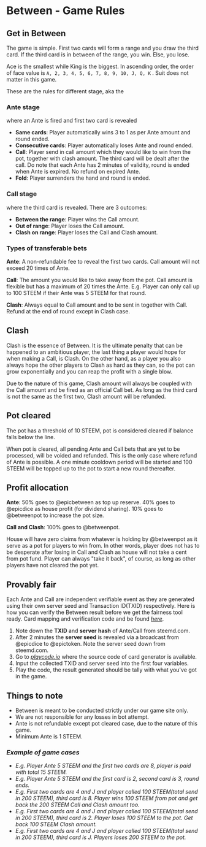 # Between - Game Rules

## Get in Between

The game is simple. First two cards will form a range and you draw the third card. If the third card is in between of the range, you win. Else, you lose. 

Ace is the smallest while King is the biggest. In ascending order, the order of face value is `A, 2, 3, 4, 5, 6, 7, 8, 9, 10, J, Q, K` . Suit does not matter in this game.

These are the rules for different stage, aka the

### Ante stage 

where an Ante is fired and first two card is revealed

* **Same cards**: Player automatically wins 3 to 1 as per Ante amount and round ended. 
* **Consecutive cards**: Player automatically loses Ante and round ended. 
* **Call**: Player send in call amount which they would like to win from the pot, together with clash amount. The third card will be dealt after the call. Do note that each Ante has 2 minutes of validity, round is ended when Ante is expired. No refund on expired Ante.
* **Fold**: Player surrenders the hand and round is ended.

### Call stage

where the third card is revealed. There are 3 outcomes:

* **Between the range**: Player wins the Call amount. 
* **Out of range**: Player loses the Call amount.
* **Clash on range**: Player loses the Call and Clash amount.

### Types of transferable bets

**Ante**: A non-refundable fee to reveal the first two cards. Call amount will not exceed 20 times of Ante.

**Call**: The amount you would like to take away from the pot. Call amount is flexible but has a maximum of 20 times the Ante. E.g. Player can only call up to 100 STEEM if their Ante was 5 STEEM for that round.

**Clash**: Always equal to Call amount and to be sent in together with Call. Refund at the end of round except in Clash case.

## Clash

Clash is the essence of Between. It is the ultimate penalty that can be happened to an ambitious player, the last thing a player would hope for when making a Call, is Clash. On the other hand, as a player you also always hope the other players to Clash as hard as they can, so the pot can grow exponentially and you can reap the profit with a single blow.

Due to the nature of this game, Clash amount will always be coupled with the Call amount and be fired as an official Call bet. As long as the third card is not the same as the first two, Clash amount will be refunded.

## Pot cleared

The pot has a threshold of 10 STEEM, pot is considered cleared if balance falls below the line.

When pot is cleared, all pending Ante and Call bets that are yet to be processed, will be voided and refunded. This is the only case where refund of Ante is possible. A one minute cooldown period will be started and 100 STEEM will be topped up to the pot to start a new round thereafter.

## Profit allocation

**Ante**: 50% goes to @epicbetween as top up reserve. 40% goes to @epicdice as house profit \(for dividend sharing\). 10% goes to @betweenpot to increase the pot size.

**Call and Clash**: 100% goes to @betweenpot.

House will have zero claims from whatever is holding by @betweenpot as it serve as a pot for players to win from. In other words, player does not has to be desperate after losing in Call and Clash as house will not take a cent from pot fund. Player can always "take it back", of course, as long as other players have not cleared the pot yet.

## Provably fair

Each Ante and Call are independent verifiable event as they are generated using their own server seed and Transaction ID\(TXID\) respectively. Here is how you can verify the Between result before we get the fairness tool ready. Card mapping and verification code and be found [_here_](https://epicdice.gitbook.io/epicdice/untitled#between).

1. Note down the **TXID** and **server** **hash** of Ante/Call from steemd.com.
2. After 2 minutes the **server seed** is revealed via a broadcast from @epicdice to @epictoken. Note the server seed down from steemd.com.
3. Go to [_playcode.io_](https://playcode.io/470482?tabs=script.js,preview,console) where the source code of card generator is available.
4. Input the collected TXID and server seed into the first four variables.
5. Play the code, the result generated should be tally with what you've got in the game.

## Things to note

* Between is meant to be conducted strictly under our game site only. 
* We are not responsible for any losses in bot attempt.
* Ante is not refundable except pot cleared case, due to the nature of this game.
* Minimum Ante is 1 STEEM.

### _Example of game cases_

* _E.g. Player Ante 5 STEEM and the first two cards are 8, player is paid with total 15 STEEM._
* _E.g. Player Ante 5 STEEM and the first card is 2, second card is 3, round ends._
* _E.g. First two cards are 4 and J and player called 100 STEEM\(total send in 200 STEEM\), third card is 8. Player wins 100 STEEM from pot and get back the 200 STEEM Call and Clash amount too._
* _E.g. First two cards are 4 and J and player called 100 STEEM\(total send in 200 STEEM\), third card is 2. Player loses 100 STEEM to the pot. Get back 100 STEEM Clash amount._
* _E.g. First two cards are 4 and J and player called 100 STEEM\(total send in 200 STEEM\), third card is J. Players loses 200 STEEM to the pot._

